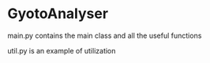 # GyotoAnalyser
 
 main.py contains the main class and all the useful functions 
 
 util.py is an example of utilization
